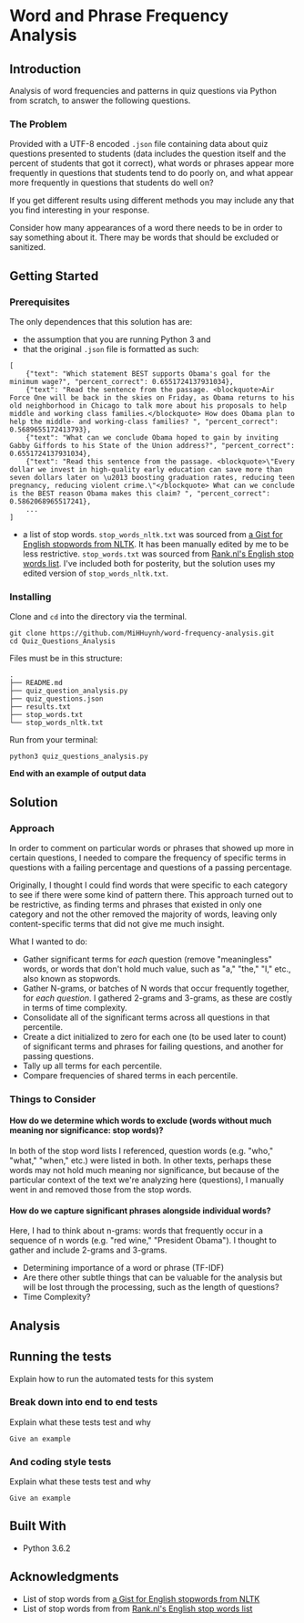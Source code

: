 # Word and Phrase Frequency Analysis

## Introduction

Analysis of word frequencies and patterns in quiz questions via Python from scratch, to answer the following questions.

### The Problem

Provided with a UTF-8 encoded `.json` file containing data about quiz questions presented to students (data includes the question itself and the percent of students that got it correct), what words or phrases appear more frequently in questions that students tend to do poorly on, and what appear more frequently in questions that students do well on? 

If you get different results using different methods you may include any that you find interesting in your response.

Consider how many appearances of a word there needs to be in order to say something about it. There may be words that should be excluded or sanitized.

## Getting Started

### Prerequisites

The only dependences that this solution has are:

* the assumption that you are running Python 3 and
* that the original `.json` file is formatted as such:

```
[
	{"text": "Which statement BEST supports Obama's goal for the minimum wage?", "percent_correct": 0.6551724137931034}, 
	{"text": "Read the sentence from the passage. <blockquote>Air Force One will be back in the skies on Friday, as Obama returns to his old neighborhood in Chicago to talk more about his proposals to help middle and working class families.</blockquote> How does Obama plan to help the middle- and working-class families? ", "percent_correct": 0.5689655172413793}, 
	{"text": "What can we conclude Obama hoped to gain by inviting Gabby Giffords to his State of the Union address?", "percent_correct": 0.6551724137931034}, 
	{"text": "Read this sentence from the passage. <blockquote>\"Every dollar we invest in high-quality early education can save more than seven dollars later on \u2013 boosting graduation rates, reducing teen pregnancy, reducing violent crime.\"</blockquote> What can we conclude is the BEST reason Obama makes this claim? ", "percent_correct": 0.5862068965517241},
	...
]
```

* a list of stop words. `stop_words_nltk.txt` was sourced from [a Gist for English stopwords from NLTK](https://gist.github.com/sebleier/554280). It has been manually edited by me to be less restrictive. `stop_words.txt` was sourced from [Rank.nl's English stop words list](https://www.ranks.nl/stopwords). I've included both for posterity, but the solution uses my edited version of `stop_words_nltk.txt`.

### Installing

Clone and `cd` into the directory via the terminal.

```
git clone https://github.com/MiHHuynh/word-frequency-analysis.git
cd Quiz_Questions_Analysis
```

Files must be in this structure:

```
.
├── README.md
├── quiz_question_analysis.py
├── quiz_questions.json
├── results.txt
├── stop_words.txt
└── stop_words_nltk.txt
```

Run from your terminal:

```
python3 quiz_questions_analysis.py
```

**End with an example of output data**

## Solution

### Approach

In order to comment on particular words or phrases that showed up more in certain questions, I needed to compare the frequency of specific terms in questions with a failing percentage and questions of a passing percentage.

Originally, I thought I could find words that were specific to each category to see if there were some kind of pattern there. This approach turned out to be restrictive, as finding terms and phrases that existed in only one category and not the other removed the majority of words, leaving only content-specific terms that did not give me much insight.

What I wanted to do:

* Gather significant terms for *each* question (remove "meaningless" words, or words that don't hold much value, such as "a," "the," "I," etc., also known as stopwords.
* Gather N-grams, or batches of N words that occur frequently together, for *each question*. I gathered 2-grams and 3-grams, as these are costly in terms of time complexity.
* Consolidate all of the significant terms across all questions in that percentile.
* Create a dict initialized to zero for each one (to be used later to count) of significant terms and phrases for failing questions, and another for passing questions.
* Tally up all terms for each percentile.
* Compare frequencies of shared terms in each percentile.

### Things to Consider

#### How do we determine which words to exclude (words without much meaning nor significance: stop words)?

In both of the stop word lists I referenced, question words (e.g. "who," "what," "when," etc.) were listed in both. In other texts, perhaps these words may not hold much meaning nor significance, but because of the particular context of the text we're analyzing here (questions), I manually went in and removed those from the stop words.

#### How do we capture significant phrases alongside individual words?

Here, I had to think about n-grams: words that frequently occur in a sequence of n words (e.g. "red wine," "President Obama"). I thought to gather and include 2-grams and 3-grams.


* Determining importance of a word or phrase (TF-IDF)
* Are there other subtle things that can be valuable for the analysis but will be lost through the processing, such as the length of questions?
* Time Complexity?

## Analysis

## Running the tests

Explain how to run the automated tests for this system

### Break down into end to end tests

Explain what these tests test and why

```
Give an example
```

### And coding style tests

Explain what these tests test and why

```
Give an example
```

## Built With

* Python 3.6.2

## Acknowledgments

* List of stop words from [a Gist for English stopwords from NLTK](https://gist.github.com/sebleier/554280)
* List of stop words from from [Rank.nl's English stop words list](https://www.ranks.nl/stopwords)